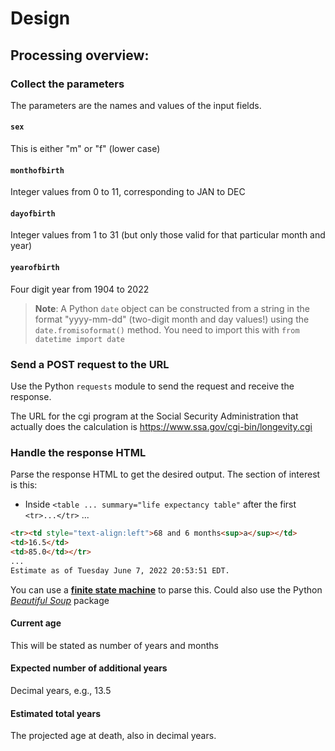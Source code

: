 # Design

## Processing overview:

### Collect the parameters
The parameters are the names and values of the input fields.

#### `sex`
This is either "m" or "f" (lower case)

#### `monthofbirth`
Integer values from 0 to 11, corresponding to JAN to DEC

#### `dayofbirth`
Integer values from 1 to 31
(but only those valid for that particular
month and year)

#### `yearofbirth`
Four digit year from 1904 to 2022

> **Note**: A Python `date` object can be constructed from a string
> in the format "yyyy-mm-dd" (two-digit month and day values!)
> using the `date.fromisoformat()` method.  You need to import this
> with `from datetime import date`

### Send a POST request to the URL
Use the Python `requests` module to send
the request and receive the response.

The URL for the cgi program at the Social Security Administration that
actually does the calculation is https://www.ssa.gov/cgi-bin/longevity.cgi

### Handle the response HTML
Parse the response HTML to get the desired output.
The section of interest is this:
- Inside `<table ... summary="life expectancy table"` after the first `<tr>...</tr>`
...
```html
<tr><td style="text-align:left">68 and 6 months<sup>a</sup></td>
<td>16.5</td>
<td>85.0</td></tr>
...
Estimate as of Tuesday June 7, 2022 20:53:51 EDT.
```
You can use a [**finite state machine**](https://en.wikipedia.org/wiki/Finite-state_machine)
to parse this.
Could also use the Python [*Beautiful Soup*](https://realpython.com/beautiful-soup-web-scraper-python/)
package


#### Current age
This will be stated as number of years and months

#### Expected number of additional years
Decimal years, e.g., 13.5

#### Estimated total years
The projected age at death, also in decimal years.

